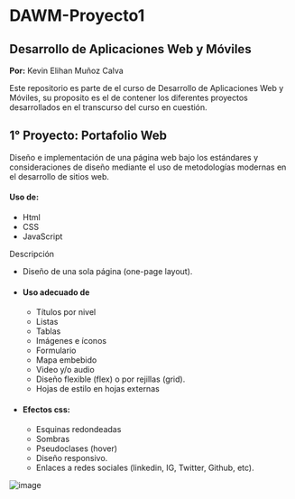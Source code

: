 # DAWM-Proyecto1
## Desarrollo de Aplicaciones Web y Móviles
**Por:** Kevin Elihan Muñoz Calva
 
   Este repositorio es parte de el curso de Desarrollo de Aplicaciones Web y Móviles, su proposito es el de contener los diferentes proyectos desarrollados en el transcurso del curso en cuestión.


## 1° Proyecto: Portafolio Web
  Diseño e implementación de una página web bajo los estándares y consideraciones de diseño mediante el uso de metodologías modernas en el desarrollo de sitios web.
  #### Uso de: 
  * Html
  * CSS
  * JavaScript
  
  Descripción
  * Diseño de una sola página (one-page layout).
  * #### Uso adecuado de
    - Títulos por nivel
    - Listas
    - Tablas
    - Imágenes e íconos
    - Formulario
    - Mapa embebido
    - Video y/o audio 
    - Diseño flexible (flex) o por rejillas (grid).
    - Hojas de estilo en hojas externas

  * #### Efectos css:
    - Esquinas redondeadas
    - Sombras
    - Pseudoclases (hover)
    - Diseño responsivo. 
    - Enlaces a redes sociales (linkedin, IG, Twitter, Github, etc).
    
![image](https://user-images.githubusercontent.com/72930050/174213114-68845b21-fe15-44c5-872c-348d689b10f1.png)

